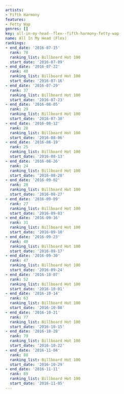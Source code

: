 ```yaml
---
artists:
- Fifth Harmony
features:
- Fetty Wap
genres: []
key: all-in-my-head--flex--fifth-harmony-fetty-wap
name: All In My Head (Flex)
rankings:
- end_date: '2016-07-15'
  rank: 78
  ranking_list: Billboard Hot 100
  start_date: '2016-07-09'
- end_date: '2016-07-22'
  rank: 40
  ranking_list: Billboard Hot 100
  start_date: '2016-07-16'
- end_date: '2016-07-29'
  rank: 37
  ranking_list: Billboard Hot 100
  start_date: '2016-07-23'
- end_date: '2016-08-05'
  rank: 29
  ranking_list: Billboard Hot 100
  start_date: '2016-07-30'
- end_date: '2016-08-12'
  rank: 28
  ranking_list: Billboard Hot 100
  start_date: '2016-08-06'
- end_date: '2016-08-19'
  rank: 25
  ranking_list: Billboard Hot 100
  start_date: '2016-08-13'
- end_date: '2016-08-26'
  rank: 24
  ranking_list: Billboard Hot 100
  start_date: '2016-08-20'
- end_date: '2016-09-02'
  rank: 28
  ranking_list: Billboard Hot 100
  start_date: '2016-08-27'
- end_date: '2016-09-09'
  rank: 27
  ranking_list: Billboard Hot 100
  start_date: '2016-09-03'
- end_date: '2016-09-16'
  rank: 31
  ranking_list: Billboard Hot 100
  start_date: '2016-09-10'
- end_date: '2016-09-23'
  rank: 40
  ranking_list: Billboard Hot 100
  start_date: '2016-09-17'
- end_date: '2016-09-30'
  rank: 47
  ranking_list: Billboard Hot 100
  start_date: '2016-09-24'
- end_date: '2016-10-07'
  rank: 52
  ranking_list: Billboard Hot 100
  start_date: '2016-10-01'
- end_date: '2016-10-14'
  rank: 63
  ranking_list: Billboard Hot 100
  start_date: '2016-10-08'
- end_date: '2016-10-21'
  rank: 77
  ranking_list: Billboard Hot 100
  start_date: '2016-10-15'
- end_date: '2016-10-28'
  rank: 79
  ranking_list: Billboard Hot 100
  start_date: '2016-10-22'
- end_date: '2016-11-04'
  rank: 88
  ranking_list: Billboard Hot 100
  start_date: '2016-10-29'
- end_date: '2016-11-11'
  rank: 89
  ranking_list: Billboard Hot 100
  start_date: '2016-11-05'
---
```


